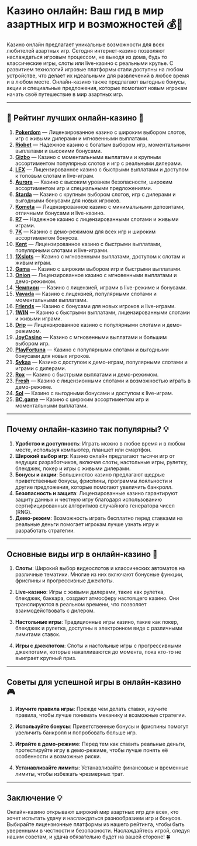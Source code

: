 # Казино онлайн: Ваш гид в мир азартных игр и возможностей 💰🎰

Казино онлайн предлагает уникальные возможности для всех любителей азартных игр. Сегодня интернет-казино позволяют наслаждаться игровым процессом, не выходя из дома, будь то классические игры, слоты или live-казино с реальными крупье. С развитием технологий игровые платформы стали доступны на любом устройстве, что делает их идеальными для развлечений в любое время и в любом месте. Онлайн-казино также предлагают выгодные бонусы, акции и специальные предложения, которые помогают новым игрокам начать своё путешествие в мир азартных игр.

---

## 🎲 Рейтинг лучших онлайн-казино 🎲

1. **[Pokerdom](https://brandplay.link/4k77v2yx)** — Лицензированное казино с широким выбором слотов, игр с живыми дилерами и мгновенными выплатами.
2. **[Riobet](https://brandplay.link/7xBLTPyj)** — Надежное казино с богатым выбором игр, моментальными выплатами и высокими бонусами.
3. **[Gizbo](https://brandplay.link/bprXw4YV)** — Казино с моментальными выплатами и крупным ассортиментом популярных слотов и игр с реальными дилерами.
4. **[LEX](https://brandplay.link/zW4hdDFV)** — Лицензированное казино с быстрыми выплатами и доступом к топовым слотам и live-играм.
5. **[Aurora](https://10trafic-stat2.com/click/668546556bcc6313411604bd/6766/13032/subaccount)** — Казино с высоким уровнем безопасности, широким ассортиментом игр и специальными предложениями.
6. **[Starda](https://brandplay.link/fB7xwRFL)** — Казино с крупным выбором слотов, игр с дилерами и выгодными бонусами для новых игроков.
7. **[Kometa](https://brandplay.link/8ZymQJV8)** — Лицензированное казино с минимальными депозитами, отличными бонусами и live-казино.
8. **[R7](https://brandplay.link/bMd3Yjsw)** — Надежное казино с лицензированными слотами и живыми играми.
9. **[7K](https://brandplay.link/BvQyFShp)** — Казино с демо-режимом для всех игр и широким ассортиментом бонусов.
10. **[Kent](https://brandplay.link/Fv2WP3js)** — Лицензированное казино с быстрыми выплатами, популярными слотами и live-играми.
11. **[1Xslots](https://brandplay.link/hSB1khtr)** — Казино с мгновенными выплатами, доступом к слотам и живым играм.
12. **[Gama](https://brandplay.link/j6NMKsDz)** — Казино с широким выбором игр и быстрыми выплатами.
13. **[Onion](https://brandplay.link/zBGRVpQ9)** — Лицензированное казино с мгновенными выплатами и демо-режимом.
14. **[Чемпион](https://temon-gter.cfd/go/lRq?p80412p304504pcc44t17455)** — Казино с лицензией, играми в live-режиме и бонусами.
15. **[Vavada](https://vavadapartner.pro/?promo=ea5c9275-6854-4505-94fc-95ab18221945-linkb2)** — Казино с лицензией, популярными слотами и моментальными выплатами.
16. **[Friends](https://gofriends.vc/linkb2)** — Казино с бонусами для новых игроков и live-играми.
17. **[1WIN](https://brandplay.link/smXVpBbG)** — Казино с быстрыми выплатами, лицензированными слотами и живыми играми.
18. **[Drip](https://drp-ircp01.com/c07e6a3db)** — Лицензированное казино с популярными слотами и демо-режимом.
19. **[JoyCasino](https://rpc30.call2me.pro/?/ru/registration?apkpop=0&partner=p24970p3291217pc98f)** — Казино с мгновенными выплатами и большим выбором игр.
20. **[PlayFortuna](https://fortunapromo.net/alt/playfortuna/registration?0dc4a9362a71feb7e3f165fb8e766f70)** — Казино с популярными слотами и выгодными бонусами для новых игроков.
21. **[Sykaa](https://s-two-way.com/?source=linkb2&pid=30697)** — Казино с доступом к демо-играм, популярными слотами и играми с дилерами.
22. **[Rox](https://rox-pvwfpjgcxe.com/cb1ee18a5)** — Казино с быстрыми выплатами и демо-режимом.
23. **[Fresh](https://fresh-eumwkxwao.com/c3f7b485d)** — Казино с лицензионными слотами и возможностью играть в демо-режиме.
24. **[Sol](https://sol-mmtdzfbaco.com/cb2415bca)** — Казино с выгодными бонусами и доступом к live-играм.
25. **[BC.game](https://partnerbcgame.com/dcc53d441)** — Казино с широким ассортиментом игр и моментальными выплатами.

---

## Почему онлайн-казино так популярны? 💡

1. **Удобство и доступность**: Играть можно в любое время и в любом месте, используя компьютер, планшет или смартфон.
2. **Широкий выбор игр**: Казино онлайн предлагают тысячи игр от ведущих разработчиков, включая слоты, настольные игры, рулетку, блекджек, покер и игры с живыми дилерами.
3. **Бонусы и акции**: Большинство казино предлагают щедрые приветственные бонусы, фриспины, программы лояльности и другие предложения, которые помогают увеличить банкролл.
4. **Безопасность и защита**: Лицензированные казино гарантируют защиту данных и честную игру благодаря использованию сертифицированных алгоритмов случайного генератора чисел (RNG).
5. **Демо-режим**: Возможность играть бесплатно перед ставками на реальные деньги помогает игрокам лучше узнать игру и разработать стратегии.

---

## Основные виды игр в онлайн-казино 🎰

1. **Слоты**: Широкий выбор видеослотов и классических автоматов на различные тематики. Многие из них включают бонусные функции, фриспины и прогрессивные джекпоты.
   
2. **Live-казино**: Игры с живыми дилерами, такие как рулетка, блекджек, баккара, создают атмосферу настоящего казино. Они транслируются в реальном времени, что позволяет взаимодействовать с дилером.

3. **Настольные игры**: Традиционные игры казино, такие как покер, блекджек и рулетка, доступны в электронном виде с различными лимитами ставок.

4. **Игры с джекпотом**: Слоты и настольные игры с прогрессивными джекпотами, которые накапливаются до момента, пока кто-то не выиграет крупный приз.

---

## Советы для успешной игры в онлайн-казино 🎮

1. **Изучите правила игры**: Прежде чем делать ставки, изучите правила, чтобы лучше понимать механику и возможные стратегии.
   
2. **Используйте бонусы**: Приветственные бонусы и фриспины помогут увеличить банкролл и попробовать больше игр.
   
3. **Играйте в демо-режиме**: Перед тем как ставить реальные деньги, протестируйте игру в демо-режиме, чтобы лучше понять её особенности и возможные риски.
   
4. **Устанавливайте лимиты**: Устанавливайте финансовые и временные лимиты, чтобы избежать чрезмерных трат.

---

## Заключение 💡

Онлайн-казино открывают широкий мир азартных игр для всех, кто хочет испытать удачу и наслаждаться разнообразием игр и бонусов. Выбирайте лицензионные платформы из нашего рейтинга, чтобы быть уверенными в честности и безопасности. Наслаждайтесь игрой, следуя нашим советам, и удача обязательно будет на вашей стороне! 🍀
